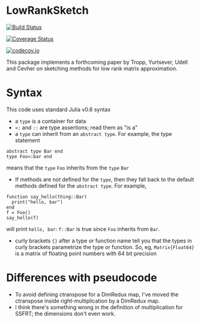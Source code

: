 # LowRankSketch

[![Build Status](https://travis-ci.org/madeleineudell/LowRankSketch.jl.svg?branch=master)](https://travis-ci.org/madeleineudell/LowRankSketch.jl)

[![Coverage Status](https://coveralls.io/repos/madeleineudell/LowRankSketch.jl/badge.svg?branch=master&service=github)](https://coveralls.io/github/madeleineudell/LowRankSketch.jl?branch=master)

[![codecov.io](http://codecov.io/github/madeleineudell/LowRankSketch.jl/coverage.svg?branch=master)](http://codecov.io/github/madeleineudell/LowRankSketch.jl?branch=master)

This package implements a forthcoming paper by Tropp, Yurtsever, Udell and Cevher on sketching methods for low rank matrix approximation.

# Syntax

This code uses standard Julia v0.6 syntax

* a `type` is a container for data
* `<:` and `::` are type assertions; read them as "is a"
* a `type` can inherit from an `abstract type`. For example, the type statement
```
abstract type Bar end
type Foo<:bar end
```
means that the `type` `Foo` inherits from the `type` `Bar`
* If methods are not defined for the `type`, then they fall back to the default methods defined for the `abstract type`. For example,
```
function say_hello(thing::Bar)
  print("hello, bar")
end
f = Foo()
say_hello(f)
```
will print `hello, bar`: `f::Bar` is true since `Foo` inherits from `Bar`.
* curly brackets `{}` after a type or function name tell you that the types in curly brackets parametrize the type or function. So, eg, `Matrix{Float64}` is a matrix of floating point numbers with 64 bit precision

# Differences with pseudocode

* To avoid defining ctranspose for a DimRedux map, I've moved the ctranspose inside right-multiplication by a DimRedux map.
* I think there's something wrong in the definition of multiplication for SSFRT; the dimensions don't even work.
